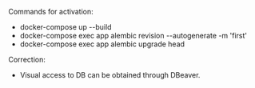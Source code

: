 Commands for activation:
* docker-compose up --build
* docker-compose exec app alembic revision --autogenerate -m 'first'
* docker-compose exec app alembic upgrade head

Correction:
* Visual access to DB can be obtained through DBeaver.
